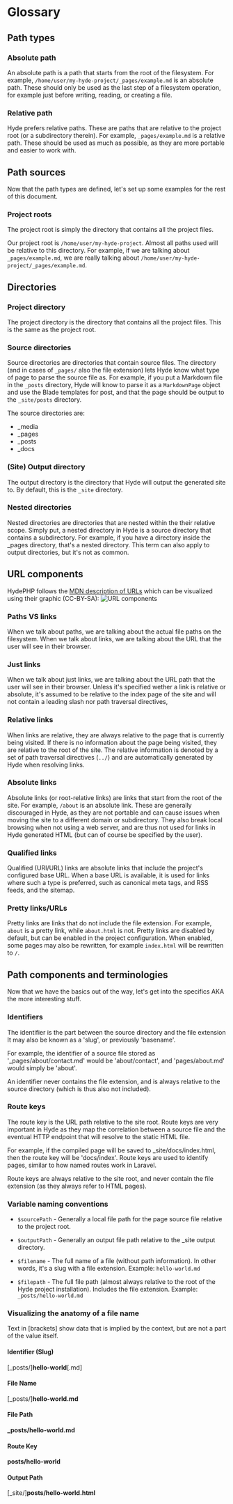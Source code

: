 # Glossary

## Path types

### Absolute path

An absolute path is a path that starts from the root of the filesystem. For example, `/home/user/my-hyde-project/_pages/example.md` is an absolute path. These should only be used as the last step of a filesystem operation, for example just before writing, reading, or creating a file.

### Relative path

Hyde prefers relative paths. These are paths that are relative to the project root (or a subdirectory therein). For example, `_pages/example.md` is a relative path. These should be used as much as possible, as they are more portable and easier to work with.

## Path sources

Now that the path types are defined, let's set up some examples for the rest of this document.

### Project roots

The project root is simply the directory that contains all the project files.

Our project root is `/home/user/my-hyde-project`. Almost all paths used will be relative to this directory. For example, if we are talking about `_pages/example.md`, we are really talking about `/home/user/my-hyde-project/_pages/example.md`.


## Directories

### Project directory

The project directory is the directory that contains all the project files. This is the same as the project root.

### Source directories

Source directories are directories that contain source files. The directory (and in cases of `_pages/` also the file extension) lets Hyde know what type of page to parse the source file as. For example, if you put a Markdown file in the `_posts` directory, Hyde will know to parse it as a `MarkdownPage` object and use the Blade templates for post, and that the page should be output to the `_site/posts` directory.

The source directories are:

* _media
* _pages
* _posts
* _docs

### (Site) Output directory

The output directory is the directory that Hyde will output the generated site to. By default, this is the `_site` directory.

### Nested directories

Nested directories are directories that are nested within the their relative scope. Simply put, a nested directory in Hyde is a source directory that contains a subdirectory. For example, if you have a directory inside the _pages directory, that's a nested directory. This term can also apply to output directories, but it's not as common.


## URL components

HydePHP follows the [MDN description of URLs](https://developer.mozilla.org/en-US/docs/Learn/Common_questions/What_is_a_URL) which can be visualized using their graphic (CC-BY-SA):
![URL components](https://developer.mozilla.org/en-US/docs/Learn/Common_questions/What_is_a_URL/mdn-url-all.png)


### Paths VS links

When we talk about paths, we are talking about the actual file paths on the filesystem. When we talk about links, we are talking about the URL that the user will see in their browser.

### Just links

When we talk about just links, we are talking about the URL path that the user will see in their browser. Unless it's specified wether a link is relative or absolute, it's assumed to be relative to the index page of the site and will not contain a leading slash nor path traversal directives,

### Relative links

When links are relative, they are always relative to the page that is currently being visited. If there is no information about the page being visited, they are relative to the root of the site. The relative information is denoted by a set of path traversal directives (`../`) and are automatically generated by Hyde when resolving links.

### Absolute links

Absolute links (or root-relative links) are links that start from the root of the site. For example, `/about` is an absolute link. These are generally discouraged in Hyde, as they are not portable and can cause issues when moving the site to a different domain or subdirectory. They also break local browsing when not using a web server, and are thus not used for links in Hyde generated HTML (but can of course be specified by the user).

### Qualified links

Qualified (URI/URL) links are absolute links that include the project's configured base URL. When a base URL is available, it is used for links where such a type is preferred, such as canonical meta tags, and RSS feeds, and the sitemap.

### Pretty links/URLs

Pretty links are links that do not include the file extension. For example, `about` is a pretty link, while `about.html` is not. Pretty links are disabled by default, but can be enabled in the project configuration. When enabled, some pages may also be rewritten, for example `index.html` will be rewritten to `/`.

## Path components and terminologies

Now that we have the basics out of the way, let's get into the specifics AKA the more interesting stuff.


### Identifiers

The identifier is the part between the source directory and the file extension It may also be known as a 'slug', or previously 'basename'.

For example, the identifier of a source file stored as '_pages/about/contact.md' would be 'about/contact', and 'pages/about.md' would simply be 'about'.

An identifier never contains the file extension, and is always relative to the source directory (which is thus also not included).

### Route keys

The route key is the URL path relative to the site root. Route keys are very important in Hyde as they map the correlation between a source file and the eventual HTTP endpoint that will resolve to the static HTML file.

For example, if the compiled page will be saved to _site/docs/index.html,
then the route key will be 'docs/index'. Route keys are used to
identify pages, similar to how named routes work in Laravel.

Route keys are always relative to the site root, and never contain the file extension (as they always refer to HTML pages).

### Variable naming conventions

* `$sourcePath` - Generally a local file path for the page source file relative to the project root.
* `$outputPath` - Generally an output file path relative to the _site output directory.

* `$filename` - The full name of a file (without path information). In other words, it's a slug with a file extension.
Example: `hello-world.md`
* `$filepath` - The full file path (almost always relative to the root of the Hyde project installation). Includes the file extension.
Example: `_posts/hello-world.md`

### Visualizing the anatomy of a file name

Text in [brackets] show data that is implied by the context, but are not a part of the value itself.

#### Identifier (Slug)
[_posts/]**hello-world**[.md]

#### File Name
[_posts/]**hello-world.md**

#### File Path
**_posts/hello-world.md**

#### Route Key
**posts/hello-world**

#### Output Path
[_site/]**posts/hello-world.html**

